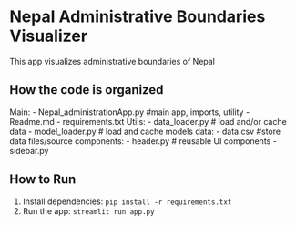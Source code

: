 # Nepal Administrative Boundaries Visualizer

This app visualizes administrative boundaries of Nepal

## How the code is organized
Main: - Nepal_administrationApp.py #main app, imports, utility
      - Readme.md 
      - requirements.txt 
Utils: - data_loader.py # load and/or cache data
       - model_loader.py # load and cache models
data: - data.csv #store data files/source
components: - header.py  # reusable UI components
            - sidebar.py

## How to Run
1. Install dependencies: `pip install -r requirements.txt`
2. Run the app: `streamlit run app.py`